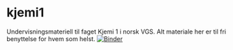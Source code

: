 # kjemi1
Undervisningsmateriell til faget Kjemi 1 i norsk VGS.
Alt materiale her er til fri benyttelse for hvem som helst.
[![Binder](https://mybinder.org/badge_logo.svg)](https://mybinder.org/v2/gh/dag1701/kjemi1/HEAD)
